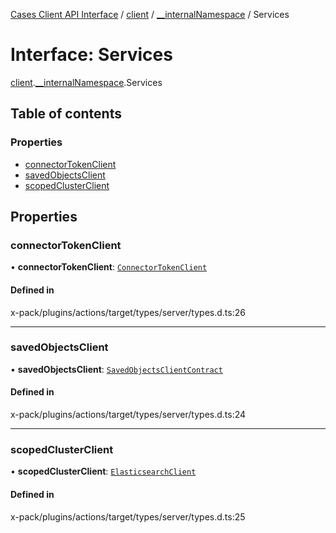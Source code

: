 [Cases Client API Interface](../README.md) / [client](../modules/client.md) / [\_\_internalNamespace](../modules/client.__internalNamespace.md) / Services

# Interface: Services

[client](../modules/client.md).[__internalNamespace](../modules/client.__internalNamespace.md).Services

## Table of contents

### Properties

- [connectorTokenClient](client.__internalNamespace.Services.md#connectortokenclient)
- [savedObjectsClient](client.__internalNamespace.Services.md#savedobjectsclient)
- [scopedClusterClient](client.__internalNamespace.Services.md#scopedclusterclient)

## Properties

### connectorTokenClient

• **connectorTokenClient**: [`ConnectorTokenClient`](../classes/client.__internalNamespace.ConnectorTokenClient.md)

#### Defined in

x-pack/plugins/actions/target/types/server/types.d.ts:26

___

### savedObjectsClient

• **savedObjectsClient**: [`SavedObjectsClientContract`](../modules/client.__internalNamespace.md#savedobjectsclientcontract)

#### Defined in

x-pack/plugins/actions/target/types/server/types.d.ts:24

___

### scopedClusterClient

• **scopedClusterClient**: [`ElasticsearchClient`](../modules/client.__internalNamespace.md#elasticsearchclient)

#### Defined in

x-pack/plugins/actions/target/types/server/types.d.ts:25
